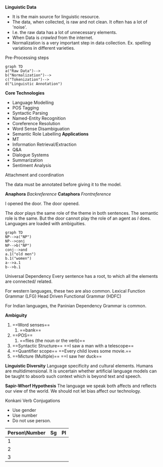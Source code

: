 **Linguistic Data**
* It is the main source for linguistic resource.
* The data, when collected, is raw and not clean. It often has a lot of 'noise'.
* I.e. the raw data has a lot of unnecessary elements.
* When Data is *crawled* from the internet.
* Normalization is a very important step in data collection. Ex. spelling variations in different varieties.

Pre-Processing steps

```mermaid 
graph TD
a("Raw Data")-->
b("Normalization")-->
c("Tokenization")-->
d("Linguistic Annotation")
```

**Core Technologies**
* Language Modelling
* POS Tagging
* Syntactic Parsing
* Named-Entity Recognition
* Coreference Resolution
* Word Sense Disambiguation
* Semantic Role Labelling
**Applications**
* MT
* Information Retrieval/Extraction
* Q&A
* Dialogue Systems
* Summarization
* Sentiment Analysis


Attachment and coordination

The data must be annotated before giving it to the model.

**Anaphora** 
*Backreference*
**Cataphora**
*Frontreference*

I opened the door.
The door opened.

The *door* plays the same role of the theme in both sentences. The semantic role is the same. But the door cannot play the role of an agent as *I* does.
Languages are loaded with ambiguities.

```mermaid 
graph TD
NP-->a("NP")
NP-->conj
NP-->b("NP")
conj-->and
a.1("old men")
b.1("women")
a-->a.1
b-->b.1

```


Universal Dependency
Every sentence has a root, to which all the elements are connected/ related.

For western languages, these two are also common.
Lexical Function Grammar (LFG)
Head Driven Functional Grammar (HDFC)

For Indian languages, the Paninian Dependency Grammar is common.


**Ambiguity**
1. ==Word senses==
	1. ==bank==
2. ==POS== 
	1. ==flies (the noun or the verb)==
3. ==Syntactic Structure==
   ==I saw a man with a telescope==
4. ==Quantifier scope==
   ==Every child loves some movie.==
5. ==Micture (Multiple)==
   ==I saw her duck==

**Linguistic Diversity**
Language specificity and cultural elements. Humans are multidimensional. It is uncertain whether artificial language models can be taught to absorb such context which is beyond text and speech.

**Sapir-Whorf Hypothesis**
The language we speak both affects and reflects our view of the world.
We should not let bias affect our technology.

Konkani Verb Conjugations
* Use gender
* Use number
* Do not use person.


| Person\Number | Sg  | Pl  |
| ------------- | --- | --- |
| 1             |     |     |
| 2             |     |     |
| 3             |     |     |